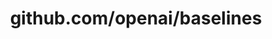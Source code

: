 ---
layout: post
title: github.com/openai/baselines
categories: link
tags: [انگلیسی, گیت‌هاب, برنامه‌نویسی]
---